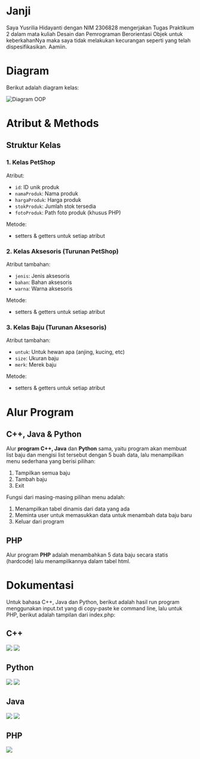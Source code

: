 # Janji 
Saya Yusrilia Hidayanti dengan NIM 2306828 mengerjakan Tugas Praktikum 2 dalam mata kuliah Desain dan Pemrograman Berorientasi Objek untuk keberkahanNya maka saya tidak melakukan kecurangan seperti yang telah dispesifikasikan. Aamiin.

# Diagram
Berikut adalah diagram kelas:

![Diagram OOP](image.png)

# Atribut & Methods
## Struktur Kelas
### 1. Kelas PetShop
Atribut:
- `id`: ID unik produk
- `namaProduk`: Nama produk
- `hargaProduk`: Harga produk
- `stokProduk`: Jumlah stok tersedia
- `fotoProduk`: Path foto produk (khusus PHP)


Metode:
- setters & getters untuk setiap atribut

### 2. Kelas Aksesoris (Turunan PetShop)

Atribut tambahan:
- `jenis`: Jenis aksesoris
- `bahan`: Bahan aksesoris
- `warna`: Warna aksesoris

Metode:
- setters & getters untuk setiap atribut

### 3. Kelas Baju (Turunan Aksesoris)
Atribut tambahan:
- `untuk`: Untuk hewan apa (anjing, kucing, etc)
- `size`: Ukuran baju
- `merk`: Merek baju

Metode:
- setters & getters untuk setiap atribut

# Alur Program 
## C++, Java & Python
Alur **program C++, Java** dan **Python** sama, yaitu program akan membuat list baju dan mengisi list tersebut dengan 5 buah data, lalu menampilkan menu sederhana yang berisi pilihan:
1. Tampilkan semua baju
2. Tambah baju
3. Exit

Fungsi dari masing-masing pilihan menu adalah:
1. Menampilkan tabel dinamis dari data yang ada
3. Meminta user untuk memasukkan data untuk menambah data baju baru
3. Keluar dari program

## PHP
Alur program **PHP** adalah menambahkan 5 data baju secara statis (hardcode) lalu menampilkannya dalam tabel html.

# Dokumentasi

Untuk bahasa C++, Java dan Python, berikut adalah hasil run program menggunakan input.txt yang di copy-paste ke command line, lalu untuk PHP, berikut adalah tampilan dari index.php:

## C++
![](CPP/dokumentasi/image1.png)
![](CPP/dokumentasi/image2.png)

## Python
![](PYTHON/dokumentasi/image1.png)
![](PYTHON/dokumentasi/image2.png)


## Java
![](JAVA/dokumentasi/image1.png)
![](JAVA/dokumentasi/image2.png)


## PHP
![](PHP/dokumentasi/image.png)

